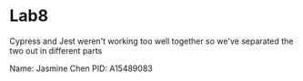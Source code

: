 # Lab8

Cypress and Jest weren't working too well together
so we've separated the two out in different parts

Name: Jasmine Chen
PID: A15489083
